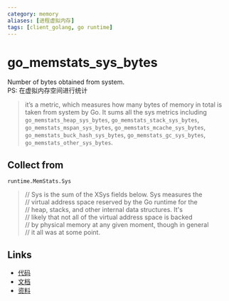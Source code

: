 ```yaml
---
category: memory
aliases: [进程虚拟内存]
tags: [client_golang, go runtime]
---
```

# go_memstats_sys_bytes

Number of bytes obtained from system.  
PS: 在虚拟内存空间进行统计

> it’s a metric, which measures how many bytes of memory in total is taken from system by Go. It sums all the sys metrics including `go_memstats_heap_sys_bytes`, `go_memstats_stack_sys_bytes`, `go_memstats_mspan_sys_bytes`, `go_memstats_mcache_sys_bytes`, `go_memstats_buck_hash_sys_bytes`, `go_memstats_gc_sys_bytes`, `go_memstats_other_sys_bytes`.

## Collect from

`runtime.MemStats.Sys`

> // Sys is the sum of the XSys fields below. Sys measures the  
> // virtual address space reserved by the Go runtime for the  
> // heap, stacks, and other internal data structures. It's  
> // likely that not all of the virtual address space is backed  
> // by physical memory at any given moment, though in general  
> // it all was at some point.

## Links

- [代码](https://github.com/prometheus/client_golang/blob/master/prometheus/go_collector.go#L110)
- [文档](https://golang.org/pkg/runtime/#MemStats)
- [资料](https://povilasv.me/prometheus-go-metrics/#)